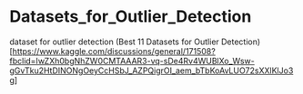# Datasets_for_Outlier_Detection
dataset for outlier detection
(Best 11 Datasets for Outlier Detection)[https://www.kaggle.com/discussions/general/171508?fbclid=IwZXh0bgNhZW0CMTAAAR3-vq-sDe4Rv4WUBlXo_Wsw-gGvTku2HtDINONgOeyCcHSbJ_AZPQigrOI_aem_bTbKoAvLUO72sXXlKlJo3g]
